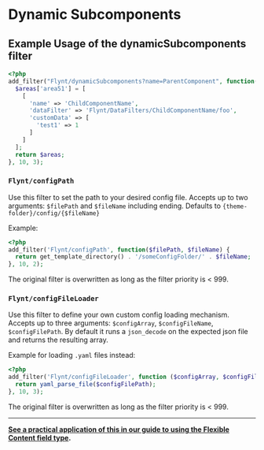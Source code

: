 # Dynamic Subcomponents

## Example Usage of the dynamicSubcomponents filter

```php
<?php
add_filter("Flynt/dynamicSubcomponents?name=ParentComponent", function($areas, $data, $parentData) {
  $areas['area51'] = [
    [
      'name' => 'ChildComponentName',
      'dataFilter' => 'Flynt/DataFilters/ChildComponentName/foo',
      'customData' => [
        'test1' => 1
      ]
    ]
  ];
  return $areas;
}, 10, 3);
```

### `Flynt/configPath`
Use this filter to set the path to your desired config file. Accepts up to two arguments: `$filePath` and `$fileName` including ending. Defaults to `{theme-folder}/config/{$fileName}`

Example:
```php
<?php
add_filter('Flynt/configPath', function($filePath, $fileName) {
  return get_template_directory() . '/someConfigFolder/' . $fileName;
}, 10, 2);
```

The original filter is overwritten as long as the filter priority is < 999.

### `Flynt/configFileLoader`
Use this filter to define your own custom config loading mechanism. Accepts up to three arguments: `$configArray`, `$configFileName`, `$configFilePath`. By default it runs a `json_decode` on the expected json file and returns the resulting array.

Example for loading `.yaml` files instead:
```php
<?php
add_filter('Flynt/configFileLoader', function ($configArray, $configFileName, $configFilePath) {
  return yaml_parse_file($configFilePath);
}, 10, 3);
```

The original filter is overwritten as long as the filter priority is < 999.

---

**[See a practical application of this in our guide to using the Flexible Content field type](flexible-content.md).**
